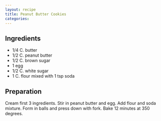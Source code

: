 ```yaml
---
layout: recipe
title: Peanut Butter Cookies
categories:
---
```


## Ingredients

- 1/4 C. butter
- 1/2 C. peanut butter
- 1/2 C. brown sugar
- 1 egg
- 1/2 C. white sugar
- 1 C. flour mixed with 1 tsp soda

## Preparation

Cream first 3 ingredients.  Stir in peanut butter and egg.  Add flour and soda mixture.  Form in balls and press down with fork.  Bake 12 minutes at 350 degrees.